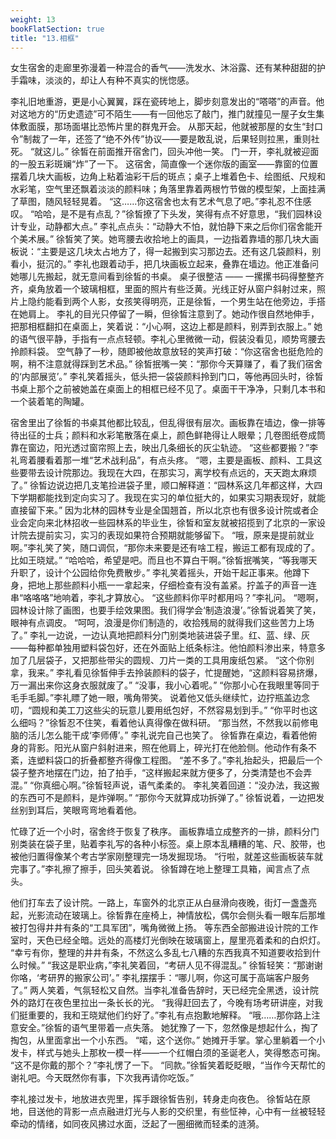 ```yaml
---
weight: 13
bookFlatSection: true
title: "13.相框"
---
```



女生宿舍的走廊里弥漫着一种混合的香气——洗发水、沐浴露、还有某种甜甜的护手霜味，淡淡的，却让人有种不真实的恍惚感。

李礼旧地重游，更是小心翼翼，踩在瓷砖地上，脚步刻意发出的“嗒嗒”的声音。他对这地方的“历史遗迹”可不陌生——有一回他忘了敲门，推门就撞见一屋子女生集体敷面膜，那场面堪比恐怖片里的群鬼开会。
从那天起，他就被那屋的女生“封口令”制裁了一年，还签了“绝不外传”协议——要是敢乱说，后果轻则拉黑，重则社死。
“就这儿。” 徐皙在前面推开宿舍门，回头冲他一笑。
门一开，李礼就被迎面的一股五彩斑斓“炸”了一下。
这宿舍，简直像一个迷你版的画室——靠窗的位置摆着几块大画板，边角上粘着油彩干后的斑点；桌子上堆着色卡、绘图纸、尺规和水彩笔，空气里还飘着淡淡的颜料味；角落里靠着两根竹节做的模型架，上面挂满了草图，随风轻轻晃着。
“这……你这宿舍也太有艺术气息了吧。”李礼忍不住感叹。
 “哈哈，是不是有点乱？”徐皙撩了下头发，笑得有点不好意思，“我们园林设计专业，动静都大点。”
李礼点点头：“动静大不怕，就怕静下来之后你们宿舍能开个美术展。”
徐皙笑了笑。她弯腰去收拾地上的画具，一边指着靠墙的那几块大画板说：“主要是这几块太占地方了，得一起搬到实习那边去。还有这几袋颜料，别看小，挺沉的。”
李礼也跟着动手，把几块画板立起来，叠靠在墙边。他正准备问她哪儿先搬起，就无意间看到徐皙的书桌。
桌子很整洁 —— 一摞摞书码得整整齐齐，桌角放着一个玻璃相框，里面的照片有些泛黄。光线正好从窗户斜射过来，照片上隐约能看到两个人影，女孩笑得明亮，正是徐皙，一个男生站在他旁边，手搭在她肩上。
李礼的目光只停留了一瞬，但徐皙注意到了。她动作很自然地伸手，把那相框翻扣在桌面上，笑着说：“小心啊，这边上都是颜料，别弄到衣服上。”
她的语气很平静，手指有一点点轻顿。李礼心里微微一动，假装没看见，顺势弯腰去拎颜料袋。
空气静了一秒，随即被他故意放轻的笑声打破：“你这宿舍也挺危险的啊，稍不注意就得踩到艺术品。”
徐皙抿嘴一笑：“那你今天算赚了，看了我们宿舍的‘内部展览’。”
李礼笑着摇头，低头把一袋袋颜料拎到门口，等他再回头时，徐皙书桌上那个之前被她盖在桌面上的相框已经不见了。桌面干干净净，只剩几本书和一个装着笔的陶罐。

宿舍里出了徐皙的书桌其他都比较乱，但乱得很有层次。画板靠在墙边，像一排等待出征的士兵；颜料和水彩笔散落在桌上，颜色鲜艳得让人眼晕；几卷图纸卷成筒靠在窗边，阳光透过窗帘照上去，映出几条细长的灰尘轨迹。
“这些都要搬？”李礼弯着腰看着那一堆“艺术战利品”，有点头疼。
“嗯，主要是画板、颜料、工具这些要带去设计院那边。我现在大四，在那实习，离学校有点远的，天天跑太麻烦了。”
徐皙边说边把几支笔捡进袋子里，顺口解释道：“园林系这几年都这样，大四下学期都能找到定向实习了。我现在实习的单位挺大的，如果实习期表现好，就能直接留下来。”
因为北林的园林专业是全国翘首，所以北京也有很多设计院或者企业会定向来北林招收一些园林系的毕业生，徐皙和室友就被招揽到了北京的一家设计院去提前实习，实习的表现如果符合预期就能够留下。
“哦，原来是提前就业啊。”李礼笑了笑，随口调侃，“那你未来要是还有啥工程，搬运工都有现成的了。比如王晓斌。”
“哈哈哈，希望是吧。而且也不算白干啊。”徐皙抿嘴笑，“等我哪天升职了，设计个公园给你免费散步。”
李礼笑着摇头，开始干起正事来。他蹲下身，把地上那些颜料小瓶一一拿起来，仔细检查有没有盖紧。拧盖子的声音一连串“咯咯咯”地响着，李礼才算放心。
“这些颜料你平时都用吗？”李礼问。
 “嗯啊，园林设计除了画图，也要手绘效果图。我们得学会‘制造浪漫’。”徐皙说着笑了笑，眼神有点调皮。
“呵呵，浪漫是你们制造的，收拾残局的就得我们这些苦力上场了。”
李礼一边说，一边认真地把颜料分门别类地装进袋子里。红、蓝、绿、灰——每种都单独用塑料袋包好，还在外面贴上纸条标注。他怕颜料渗出来，特意多加了几层袋子，又把那些带尖的圆规、刀片一类的工具用废纸包紧。
“这个你别拿，我来。” 李礼看见徐皙伸手去拎装颜料的袋子，忙提醒她，“这颜料容易挤爆，万一漏出来你这身衣服就废了。”
“没事，我小心着呢。”
“你那小心在我眼里等同于毛手毛脚。”李礼瞟了她一眼，嘴角带笑。
说着他又低头继续忙，边拧瓶盖边念叨，“圆规和美工刀这些尖的玩意儿要用纸包好，不然容易划到手。”
“你平时也这么细吗？”徐皙忍不住笑，看着他认真得像在做科研。
“那当然，不然我以前修电脑的活儿怎么能干成‘李师傅’。” 李礼说完自己也笑了。
徐皙靠在桌边，看着他俯身的背影。阳光从窗户斜射进来，照在他肩上，碎光打在他脸侧。他动作有条不紊，连塑料袋口的折叠都整齐得像工程图。
“差不多了。”李礼抬起头，把最后一个袋子整齐地摆在门边，拍了拍手，“这样搬起来就方便多了，分类清楚也不会弄混。”
“你真细心啊。”徐皙轻声说，语气柔柔的。
李礼笑着回道：“没办法，我这搬的东西可不是颜料，是炸弹啊。”
“那你今天就算成功拆弹了。” 徐皙说着，一边把发丝别到耳后，笑眼弯弯地看着他。

忙碌了近一个小时，宿舍终于恢复了秩序。
画板靠墙立成整齐的一排，颜料分门别类装在袋子里，贴着李礼写的各种小标签。桌上原本乱糟糟的笔、尺、胶带，也被他归置得像某个考古学家刚整理完一场发掘现场。
“行啦，就差这些画板装车就完事了。”李礼擦了擦手，回头笑着说。
徐皙蹲在地上整理工具箱，闻言点了点头。


他们打车去了设计院。一路上，车窗外的北京正从白昼滑向夜晚，街灯一盏盏亮起，光影流动在玻璃上。徐皙靠在座椅上，神情放松，偶尔会侧头看一眼车后那堆被打包得井井有条的“工具军团”，嘴角微微上扬。
等东西全部搬进设计院的工作室时，天色已经全暗。远处的高楼灯光倒映在玻璃窗上，屋里亮着柔和的白炽灯。
“幸亏有你，整理的井井有条，不然这么多乱七八糟的东西我真不知道要收拾到什么时候。”
“我这是职业病，”李礼笑着回，“考研人见不得混乱。”
徐皙轻笑：“那谢谢你咯，‘考研界的搬家公司’。”
李礼摆摆手：“哪儿啊，你这可属于高端客户服务了。”
两人笑着，气氛轻松又自然。当李礼准备告辞时，天已经完全黑透，设计院外的路灯在夜色里拉出一条长长的光。
“我得赶回去了，今晚有场考研讲座，对我们挺重要的，我和王晓斌他们约好了。”李礼有点抱歉地解释。
“哦……那你路上注意安全。”徐皙的语气里带着一点失落。
她犹豫了一下，忽然像是想起什么，掏了掏包，从里面拿出一个小东西。
“喏，这个送你。”
她摊开手掌。掌心里躺着一个小发卡，样式与她头上那枚一模一样——一个红帽白须的圣诞老人，笑得憨态可掬。
“这不是你戴的那个？”李礼愣了一下。
“同款。”徐皙笑着眨眨眼，“当作今天帮忙的谢礼吧。今天既然你有事，下次我再请你吃饭。”

李礼接过发卡，地放进衣兜里，挥手跟徐皙告别，转身走向夜色。
徐皙站在原地，目送他的背影一点点融进灯光与人影的交织里，有些怔神，心中有一丝被轻轻牵动的情绪，如同夜风拂过水面，泛起了一圈细微而轻柔的涟漪。

